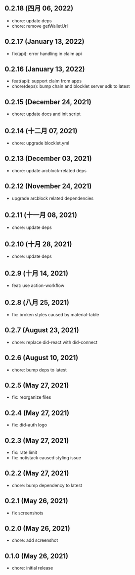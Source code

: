 ## 0.2.18 (四月 06, 2022)

- chore: update deps
- chore: remove getWalletUrl

## 0.2.17 (January 13, 2022)

- fix(api): error handling in claim api

## 0.2.16 (January 13, 2022)

- feat(api): support claim from apps
- chore(deps): bump chain and blocklet server sdk to latest

## 0.2.15 (December 24, 2021)

- chore: update docs and init script

## 0.2.14 (十二月 07, 2021)

- chore: upgrade blocklet.yml

## 0.2.13 (December 03, 2021)

- chore: update arcblock-related deps

## 0.2.12 (November 24, 2021)

- upgrade arcblock related dependencies

## 0.2.11 (十一月 08, 2021)

- chore: update deps

## 0.2.10 (十月 28, 2021)

- chore: update deps

## 0.2.9 (十月 14, 2021)

- feat: use action-workflow

## 0.2.8 (八月 25, 2021)

- fix: broken styles caused by material-table

## 0.2.7 (August 23, 2021)

- chore: replace did-react with did-connect

## 0.2.6 (August 10, 2021)

- chore: bump deps to latest

## 0.2.5 (May 27, 2021)

- fix: reorganize files

## 0.2.4 (May 27, 2021)

- fix: did-auth logo

## 0.2.3 (May 27, 2021)

- fix: rate limit
- fix: notistack caused styling issue

## 0.2.2 (May 27, 2021)

- chore: bump dependency to latest

## 0.2.1 (May 26, 2021)

- fix screenshots

## 0.2.0 (May 26, 2021)

- chore: add screenshot

## 0.1.0 (May 26, 2021)

- chore: initial release
